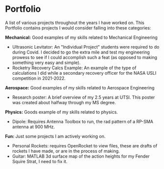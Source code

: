 # Portfolio
A list of various projects throughout the years I have worked on. This Portfolio contains projects I would consider falling into these categories:

**Mechanical:** Good examples of my skills related to Mechanical Engineering
- Ultrasonic Levitator: An "Individual Project" students were required to do during Covid. I decided to go the extra mile and test my engineering prowess to see if I could accomplish such a feat (as opposed to making something very easy and simple). 
- Rocketry Recovery Calcs Example: An example of the type of calculations I did while a secondary recovery officer for the NASA USLI competition in 2021-2022. 

**Aerospace:** Good examples of my skills related to Aerospace Engineering
-  Research poster: A brief overview of my 2.5 years at UTSI.  This poster was created about halfway through my MS degree. 

**Physics:** Goods example of my skills related to physics.
-  Dipole: Requires Antenna Toolbox to run, the rad pattern of a RP-SMA antenna at 900 MHz. 

**Fun:** Just some projects I am actively working on. 

-  Personal Rockets: requires OpenRocket to view files, these are drafts of rockets I have made, or are in the process of making. 
-  Guitar: MATLAB 3d surface map of the action heights for my Fender Squire Strat, I need to fix it. 
  
